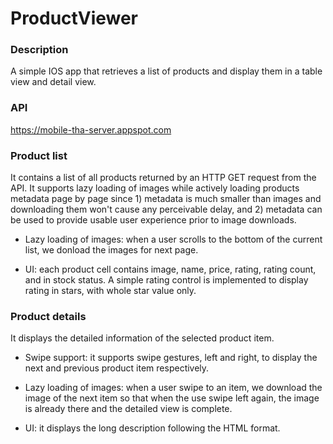 # ProductViewer

### Description
A simple IOS app that retrieves a list of products and display them in a table view and detail view.


### API
https://mobile-tha-server.appspot.com
 
### Product list
It contains a list of all products returned by an HTTP GET request from the API.
It supports lazy loading of images while actively loading products metadata page by page since 1) metadata is much smaller than images and downloading them won't cause any perceivable delay, and 2) metadata can be used to provide usable user experience prior to image downloads.

+ Lazy loading of images: when a user scrolls to the bottom of the current list, we donload the images for next page.

+ UI: each product cell contains image, name, price, rating, rating count, and in stock status. A simple rating control is implemented to display rating in stars, with whole star value only.

### Product details
It displays the detailed information of the selected product item. 

+ Swipe support: it supports swipe gestures, left and right, to display the next and previous product item respectively.

+ Lazy loading of images: when a user swipe to an item, we download the image of the next item so that when the use swipe left again, the image is already there and the detailed view is complete.

+ UI: it displays the long description following the HTML format.
